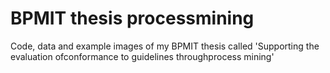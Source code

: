 # BPMIT thesis processmining
Code, data and example images of my BPMIT thesis called 'Supporting the evaluation ofconformance to guidelines throughprocess mining'
